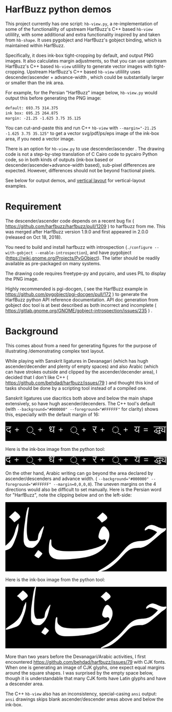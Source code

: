 # HarfBuzz python demos

This project currently has one script: `hb-view.py`, a re-implementation of some of the functionalilty of upstream HarfBuzz's C++
based `hb-view` utilility, with some additional and extra functionality inspired by and taken from `hb-shape`. It uses pygobject and
HarfBuzz's gobject binding, which is maintained within HarfBuzz.

Specifically, it does ink-box tight-cropping by default, and output PNG images. It also calculates margin adjustments, so that you
can use upstream HarfBuzz's C++ based `hb-view` utilility to generate vector images with tight-cropping.
Upstream HarfBuzz's C++ based `hb-view` utilility uses descender/ascender + advance-width , which could be substantially larger or smaller than
the ink area.

For example, for the Persian "HarfBuzz" image below, `hb-view.py` would output this before generating the PNG image:

```
default: 693.75 314.375
ink box: 695.25 264.875
margin: -21.25 -1.625 3.75 35.125
```

You can cut-and-paste this and run C++ `hb-view` with `--margin="-21.25 -1.625 3.75 35.125"` to get a vector svg/pdf/ps/eps image of the ink-box area,
if you need a vector image.

There is an option for `hb-view.py` to use descender/ascender . The drawing code is not a step-by-step translation of C Cairo code to
pycairo Python code, so in both kinds of outputs (ink-box based or descender/ascender+advance-width based), sub-pixel differences are expected.
However, differences should not be beyond fractional pixels.

See below for output demos, and [vertical layout](README.vertical.md) for vertical-layout examples.

# Requirement

The descender/ascender code depends on a recent bug fix ( https://github.com/harfbuzz/harfbuzz/pull/1209 ) to harfbuzz from me.
This was merged after HarfBuzz version 1.9.0 and first appeared in 2.0.0 (released on Oct 18, 2018).

You need to build and install harfbuzz with introspection (`./configure --with-gobject --enable-introspection`), and have pygobject
(https://wiki.gnome.org/Projects/PyGObject). The latter should be readily available as pre-packaged on many systems. 

The drawing code requires freetype-py and pycairo, and uses PIL to display the PNG image.

Highly recommended is pgi-docgen, ( see the HarfBuzz example in https://github.com/pygobject/pgi-docgen/pull/172 )
to generate the HarfBuzz python API reference documentation. API doc
generation from gobject doc tool is at best described as both incorrect and incomplete
( https://gitlab.gnome.org/GNOME/gobject-introspection/issues/235 ) .

# Background

This comes about from a need for generating figures for the purpose of illustrating /demonstrating complex text layout.

While playing with Sanskrit ligatures in Devanagari (which has hugh ascender/decender and plenty of empty spaces)
and also Arabic (which can have strokes outside and clipped by the ascender/decender area), I decided that I don't like C++
( https://github.com/behdad/harfbuzz/issues/79 ) and thought this kind of tasks should be done by a scripting tool
instead of a compiled one.

Sanskrit ligatures use diacritics both above and below the main shape extensively, so have hugh ascender/decenders.
The C++ tool's default (with `--background="#000000" --foreground="#FFFFFF"` for clarity) shows this, especially with the
default margin of 16:

![upstream](images/sanskrit-ligature1.png)

Here is the ink-box image from the python tool:

![upstream](images/sanskrit-ligature2.png)

On the other hand, Arabic writing can go beyond the area declared by ascender/descenders and advance width.
( `--background="#000000" --foreground="#FFFFFF" --margin=0,0,0,0`). The uneven margins on the 4 directions
would also be difficult to set manually. Here is the Persian word for "HarfBuzz", note the clipping below and on the left-side:

![upstream](images/arabic-cropped.png)

Here is the ink-box image from the python tool:

![upstream](images/arabic-boxed.png)

More than two years before the Devanagari/Arabic activities, I first encountered https://github.com/behdad/harfbuzz/issues/79 with CJK fonts.
When one is generating an image of CJK glyphs, one expect equal margins around the square shapes.
I was surprised by the empty space below, though it is understandable that many CJK fonts have Latin glyphs and have a descender area.

The C++ `hb-view` also has an inconsistency, special-casing `ansi` output: `ansi` drawings skips blank ascender/descender areas above and
below the ink-box.
